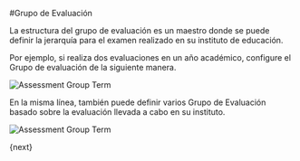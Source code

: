 <!-- add-breadcrumbs -->
#Grupo de Evaluación

La estructura del grupo de evaluación es un maestro donde se puede definir la jerarquía para el examen realizado en su instituto de educación.

Por ejemplo, si realiza dos evaluaciones en un año académico, configure el Grupo de evaluación de la siguiente manera.

<img class="screenshot" alt="Assessment Group Term" src="/docs/assets/img/schools/assessment/assessment-group-term.png">

En la misma línea, también puede definir varios Grupo de Evaluación basado sobre la evaluación llevada a cabo en su instituto.

<img class="screenshot" alt="Assessment Group Term" src="/docs/assets/img/schools/assessment/assessment-group-details.png">

{next}
